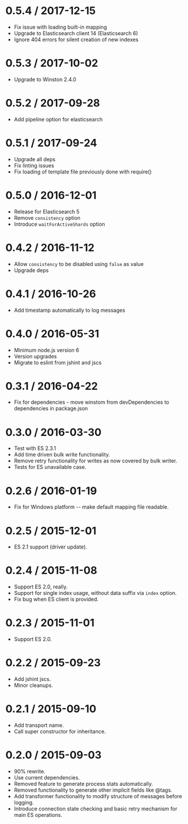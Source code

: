 0.5.4 / 2017-12-15
==================

- Fix issue with loading built-in mapping
- Upgrade to Elasticsearch client 14 (Elasticsearch 6)
- Ignore 404 errors for silent creation of new indexes

0.5.3 / 2017-10-02
==================

- Upgrade to Winston 2.4.0

0.5.2 / 2017-09-28
==================

- Add pipeline option for elasticsearch

0.5.1 / 2017-09-24
==================

- Upgrade all deps
- Fix linting issues
- Fix loading of template file previously done with require()

0.5.0 / 2016-12-01
==================

- Release for Elasticsearch 5
- Remove `consistency` option
- Introduce `waitForActiveShards` option

0.4.2 / 2016-11-12
==================

- Allow `consistency` to be disabled using `false` as value
- Upgrade deps

0.4.1 / 2016-10-26
==================

- Add timestamp automatically to log messages

0.4.0 / 2016-05-31
==================

- Minimum node.js version 6
- Version upgrades
- Migrate to eslint from jshint and jscs

0.3.1 / 2016-04-22
==================

- Fix for dependencies - move winstom from devDependencies to dependencies in package.json

0.3.0 / 2016-03-30
==================

- Test with ES 2.3.1
- Add time driven bulk write functionality.
- Remove retry functionality for writes as now covered by bulk writer.
- Tests for ES unavailable case.

0.2.6 / 2016-01-19
==================

- Fix for Windows platform -- make default mapping file readable.

0.2.5 / 2015-12-01
==================

- ES 2.1 support (driver update).

0.2.4 / 2015-11-08
==================

- Support ES 2.0, really.
- Support for single index usage, without data suffix via `index` option.
- Fix bug when ES client is provided.

0.2.3 / 2015-11-01
==================

- Support ES 2.0.

0.2.2 / 2015-09-23
==================

- Add jshint jscs.
- Minor cleanups.

0.2.1 / 2015-09-10
==================

- Add transport name.
- Call super constructor for inheritance.

0.2.0 / 2015-09-03
==================

- 90% rewrite.
- Use current dependencies.
- Removed feature to generate process stats automatically.
- Removed functionality to generate other implicit fields like @tags.
- Add transformer functionality to modify structure of messages before logging.
- Introduce connection state checking and basic retry mechanism for main ES operations.
